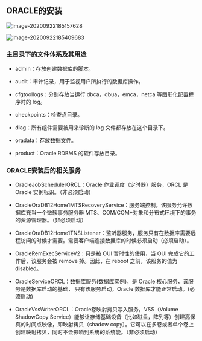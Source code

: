 

## ORACLE的安装

![image-20200922185157628](D:\_Typora\ORACLE\ORCL.assets\image-20200922185157628.png)

![image-20200922185409683](D:\_Typora\ORACLE\ORCL.assets\image-20200922185409683.png)

### 主目录下的文件体系及其用途

- admin：存放创建数据库的脚本。

- audit：审计记录，用于监视用户所执行的数据库操作。

- cfgtoollogs：分别存放当运行 dbca，dbua，emca，netca 等图形化配置程序时的 log。

- checkpoints：检查点目录。

- diag：所有组件需要被用来诊断的 log 文件都存放在这个目录下。

- oradata：存放数据文件。

- product：Oracle RDBMS 的软件存放目录。

### ORACLE安装后的相关服务

- OracleJobSchedulerORCL：Oracle 作业调度（定时器）服务，ORCL 是Oracle 实例标识。（非必须启动）

- OracleOraDB12Home1MTSRecoveryService：服务端控制。该服务允许数据库充当一个微软事务服务器 MTS、COM/COM+对象和分布式环境下的事务的资源管理器。（非必须启动）

- OracleOraDB12Home1TNSListener：监听器服务，服务只有在数据库需要远程访问的时候才需要。需要客户端连接数据库的时候必须启动（必须启动）。

- OracleRemExecServiceV2：只是被 OUI 暂时性的使用，当 OUI 完成它的工作后，该服务会被 remove 掉。因此，在 reboot 之前，该服务的值为disabled。

- OracleServiceORCL：数据库服务(数据库实例)，是 Oracle 核心服务，该服务是数据库启动的基础， 只有该服务启动，Oracle 数据库才能正常启动。(必须启动)

- OracleVssWriterORCL：Oracle卷映射拷贝写入服务，VSS（Volume ShadowCopy Service）能够让存储基础设备（比如磁盘，阵列等）创建高保真的时间点映像，即映射拷贝（shadow copy）。它可以在多卷或者单个卷上创建映射拷贝，同时不会影响到系统的系统能。（非必须启动）
